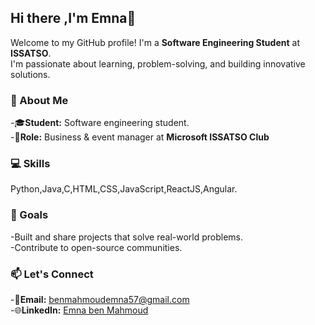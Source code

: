 ## Hi there ,I'm Emna👋

Welcome to my GitHub profile! I'm a **Software Engineering Student** at **ISSATSO**.               
   I'm passionate about learning, problem-solving, and building innovative solutions.

### 🌟 About Me 
-🎓**Student:** Software engineering student.                
-👜**Role:** Business & event manager at **Microsoft ISSATSO Club**

### 💻 Skills
Python,Java,C,HTML,CSS,JavaScript,ReactJS,Angular.

### 🚀 Goals
-Built and share projects that solve real-world problems.               
-Contribute to open-source communities.

### 📫 Let's Connect
-📧**Email:** benmahmoudemna57@gmail.com               
-🌐**LinkedIn:** [Emna ben Mahmoud](https://www.linkedin.com/in/emna-benmahmoud/)
